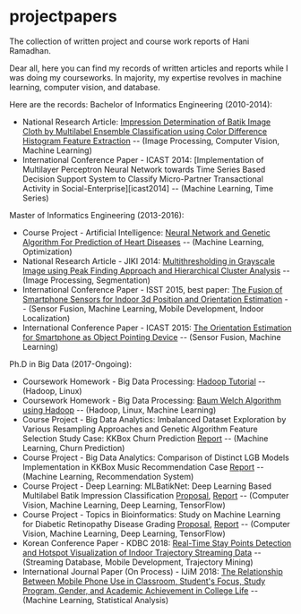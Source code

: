 # projectpapers
The collection of written project and course work reports of Hani Ramadhan.

Dear all, here you can find my records of written articles and reports while I was doing my courseworks. In majority, my expertise revolves 
in machine learning, computer vision, and database.

Here are the records:
Bachelor of Informatics Engineering (2010-2014):
- National Research Article: [Impression Determination of Batik Image Cloth by Multilabel Ensemble Classification
using Color Difference Histogram Feature Extraction][kursor]
-- (Image Processing, Computer Vision, Machine Learning)
- International Conference Paper - ICAST 2014: [Implementation of Multilayer Perceptron Neural Network towards Time Series Based Decision Support System to Classify Micro-Partner Transactional Activity in Social-Enterprise][icast2014]
-- (Machine Learning, Time Series)

Master of Informatics Engineering (2013-2016):
- Course Project - Artificial Intelligence: [Neural Network and Genetic Algorithm For Prediction of Heart Diseases][ai13]
-- (Machine Learning, Optimization)
- National Research Article - JIKI 2014: [Multithresholding in Grayscale Image using Peak Finding Approach and Hierarchical Cluster Analysis][jiki]
-- (Image Processing, Segmentation)
- International Conference Paper - ISST 2015, best paper: [The Fusion of Smartphone Sensors for Indoor 3d Position and Orientation Estimation][isst15]
-- (Sensor Fusion, Machine Learning, Mobile Development, Indoor Localization)
- International Conference Paper - ICAST 2015: [The Orientation Estimation for Smartphone as Object Pointing Device][icast15]
-- (Sensor Fusion, Machine Learning)

Ph.D in Big Data (2017-Ongoing):
- Coursework Homework - Big Data Processing: [Hadoop Tutorial][hwBDP1]
-- (Hadoop, Linux)
- Coursework Homework - Big Data Processing: [Baum Welch Algorithm using Hadoop][hwBDP2]
-- (Hadoop, Linux, Machine Learning)
- Course Project - Big Data Analytics: Imbalanced Dataset Exploration by Various Resampling Approaches and Genetic Algorithm Feature Selection Study Case: KKBox Churn Prediction [Report][hwBDA1]
-- (Machine Learning, Churn Prediction)
- Course Project - Big Data Analytics: Comparison of Distinct LGB Models Implementation in KKBox Music Recommendation Case [Report][hwBDA2]
-- (Machine Learning, Recommendation System)
- Course Project - Deep Learning: MLBatikNet: Deep Learning Based Multilabel Batik Impression Classification [Proposal][propDL1], [Report][reportDL1]
-- (Computer Vision, Machine Learning, Deep Learning, TensorFlow)
- Course Project - Topics in Bioinformatics: Study on Machine Learning for Diabetic Retinopathy Disease Grading [Proposal][propBio1], [Report][reportBio1]
-- (Computer Vision, Machine Learning, Deep Learning, TensorFlow)
- Korean Conference Paper - KDBC 2018: [Real-Time Stay Points Detection and Hotspot Visualization of
Indoor Trajectory Streaming Data][kdbc18] -- (Streaming Database, Mobile Development, Trajectory Mining)
- International Journal Paper (On Process) - IJiM 2018: [The Relationship Between Mobile Phone Use in Classroom, Student's Focus, Study Program, Gender, and Academic Achievement in College Life][isst15]
-- (Machine Learning, Statistical Analysis)



[isst15]: <https://github.com/haniramadhan/projectpapers/blob/master/1065-2911-1-PB.pdf>
[kursor]: <https://github.com/haniramadhan/projectpapers/blob/master/1106-2539-1-SM.pdf>
[jiki]: <https://github.com/haniramadhan/projectpapers/blob/master/261-941-3-PB.pdf>
[ijim]: <https://github.com/haniramadhan/projectpapers/blob/master/9530-29207-1-SM.pdf>
[hwBDP1]: <https://github.com/haniramadhan/projectpapers/blob/master/BDP%20HW1%20-%20Hadoop%20Tutorial%20Installation.pdf>
[hwBDP2]: <https://github.com/haniramadhan/projectpapers/blob/master/BDP%20HW2%20-%20Baum%20Welch%20Hadoop.pdf>
[propDL1]: <https://github.com/haniramadhan/projectpapers/blob/master/DL%20Batik%20Transfer%20-%20Proposal.pdf>
[reportDL1]: <https://github.com/haniramadhan/projectpapers/blob/master/DL%20Batik%20Transfer%20-%20Report.pdf>
[propBio1]: <https://github.com/haniramadhan/projectpapers/blob/master/Diabetic%20Retinopathy%20Grading%20-%20Proposal.pdf>
[reportBio1]: <https://github.com/haniramadhan/projectpapers/blob/master/Diabetic%20Retinopathy%20Grading%20-%20Report.pdf>
[icast14]:<https://github.com/haniramadhan/projectpapers/blob/master/ICAST%201054%20-%20Implementation%20of%20Multilayer%20Perceptron%20Neural%20Network.pdf>
[hwBDA1]:<https://github.com/haniramadhan/projectpapers/blob/master/KKBOX-Churn%20Prediction.pdf>
[hwBDA2]:<https://github.com/haniramadhan/projectpapers/blob/master/KKBOX-Music%20Recommendation.pdf>
[icast15]:<https://github.com/haniramadhan/projectpapers/blob/master/R9-024%20-%20ICAST%202015.pdf>
[ai13]: <https://github.com/haniramadhan/projectpapers/blob/master/NEURAL%20NETWORK%20AND%20GENETIC%20ALGORITM%20FOR%20THE%20PREDICTION%20OF%20HEART%20DISEASES.pdf>
[kdbc18]: <https://github.com/haniramadhan/projectpapers/blob/master/Paper%2038_Camera%20Ready.pdf>
